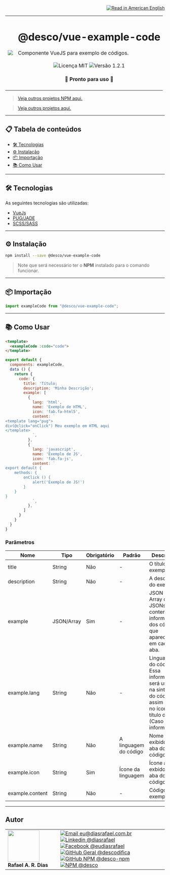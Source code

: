 <div align="right">
  <a href="README.US.md">
    <img alt="Read in American English" src="https://img.shields.io/static/v1?label=&message=Read+in+American+English&color=red&style=for-the-badge" />
  </a>
</div>

<table>
  <tr>
    <td><img src="https://i.ibb.co/TM21mQP/vue-example-code.png"></td>
    <td>  
      <h1>@desco/vue-example-code</h1>
      Componente VueJS para exemplo de códigos.
      <br /><br />
      <div align="center">
        <img alt="Licença MIT" src="https://img.shields.io/static/v1?label=Licen%C3%A7a&message=MIT&color=green&style=for-the-badge">
        <img alt="Versão 1.2.1" src="https://img.shields.io/static/v1?label=Vers%C3%A3o&message=1.2.1&color=blue&style=for-the-badge">
      </div>
      <h4 align="center"> 
        🚀 Pronto para uso 🚀
      </h4>
    </td>
  </tr>
</table>

> <a href="https://github.com/desco-npm" target="_blank">Veja outros projetos NPM aqui.</a>

> <a href="https://github.com/descoifica" target="_blank">Veja outros projetos aqui.</a>

---

## 📋 Tabela de conteúdos

- [🛠️ Tecnologias](#Tecnologias)
- [⚙️ Instalação](#Instalação)
- [📦 Importação](#Importação)
- [📚 Como Usar](#Como-Usar)

---

## 🛠️ Tecnologias

As seguintes tecnologias são utilizadas:

- [VueJs](https://vuejs.org/)
- [PUG/JADE](https://pugjs.org)
- [SCSS/SASS](https://sass-lang.com)

---

<a name="Instalação"></a>

## ⚙️ Instalação

```bash
npm install --save @desco/vue-example-code
```

> Note que será necessário ter o **NPM** instalado para o comando funcionar.

---

<a name="Importação"></a>

## 📦 Importação

```js
import exampleCode from "@desco/vue-example-code";
```

---

<a name="Como-Usar"></a>

## 📚 Como Usar

```html
<template>
  <exampleCode :code="code">
</template>
```

```js
export default {
  components: exampleCode,
  data () {
    return {
      code: {
        title: 'Título;
        description: 'Minha Descrição';
        example: [
          {
            lang: 'html',
            name: 'Exemplo de HTML',
            icon: 'fab.fa-html5',
            content: `
<template lang="pug">
div(@click="onClick") Meu exemplo em HTML aqui
</template>
            `,
          },
          {
            lang: 'javascript',
            name: 'Exemplo de JS',
            icon: 'fab.fa-js',
            content: `
export default {
    methods: {
        onClick () {
            alert('Exemplo de JS!')
        }
    }
}
            `,
          },
        ]
      }
    }
  }
}
```

### Parâmetros

| Nome            | Tipo       | Obrigatório | Padrão                | Descrição                                                                                                                     |
| --------------- | ---------- | ----------- | --------------------- | ----------------------------------------------------------------------------------------------------------------------------- |
| title           | String     | Não         | -                     | O título do exemplo                                                                                                           |
| description     | String     | Não         | -                     | A descrição do exemplo                                                                                                        |
| example         | JSON/Array | Sim         | -                     | JSON ou Array de JSONs contendo informações dos códigos que aparecerão em cada aba.                                           |
| example.lang    | String     | Não         | -                     | Linguagem do código. Essa informação será usada na sintaxe do código assim como no ícone e título da aba (Caso não informado) |
| example.name    | String     | Não         | A linguagem do código | Nome a ser exibido na aba do código                                                                                           |
| example.icon    | String     | Sim         | Ícone da linguagem    | Ícone a ser exbido na aba do código                                                                                           |
| example.content | String     | Não         | -                     | Código do exemplo                                                                                                             |

---

## Autor

<table>
  <tr>
    <td width="150px">
      <img src="https://scontent.fsdu1-1.fna.fbcdn.net/v/t1.0-9/539886_235546170253505_5977326689811409130_n.jpg?_nc_cat=106&ccb=3&_nc_sid=174925&_nc_eui2=AeGgFWn_fWInwRkTo3mHSP993TbQ0TzG0Y3dNtDRPMbRjS-eZL1tr4I5maqz6O-jva9qWnIxKOsD3UtSm9CTeCys&_nc_ohc=Qw6NaDGrtIgAX9uFF2c&_nc_ht=scontent.fsdu1-1.fna&oh=5ebac9874d7a24e157c8c99fd965c2a4&oe=606539CE" width="100px;" alt=""/>
      <b>Rafael A. R. Dias</b>
    </td>
    <td>  
      <a href="mailto:eu@diasrafael.com.br" target="_blank" >
        <img alt="Email eu@diasrafael.com.br" src="https://img.shields.io/static/v1?label=Email&message=eu@diasrafael.com.br&color=red&logo=gmail&style=for-the-badge">
      </a>
      <a href="https://www.linkedin.com/in/diasrafael/" target="_blank">
        <img alt="Linkedin @diasrafael" src="https://img.shields.io/static/v1?label=Linkedin&message=@diasrafael&color=blue&logo=linkedin&style=for-the-badge">
      </a>
      <a href="https://www.facebook.com/eudiasrafael" target="_blank">
        <img alt="Facebook @eudiasrafael" src="https://img.shields.io/static/v1?label=Facebook&message=@eudiasrafael&color=blue&logo=facebook&style=for-the-badge">
      </a>
      <a href="https://github.com/descodifica" target="_blank">
        <img alt="GitHub Geral @descodifica" src="https://img.shields.io/static/v1?label=GitHub+Geral&message=@descodifica&color=black&logo=github&style=for-the-badge">
      </a>
      <a href="https://github.com/desco-npm" target="_blank">
        <img alt="GitHub NPM @desco-npm" src="https://img.shields.io/static/v1?label=GitHub+NPM&message=@desco-npm&color=black&logo=github&style=for-the-badge">
      </a>
      <a href="https://www.npmjs.com/org/desco" target="_blank">
        <img alt="NPM @desco" src="https://img.shields.io/static/v1?label=NPM&message=@desco&color=red&logo=npm&style=for-the-badge">
      </a>
    </td>
  </tr>
</table>
